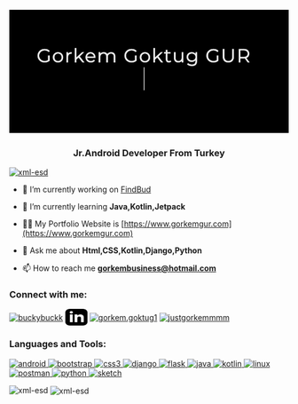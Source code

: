 [![Görkem Göktuğ GÜR.](assets/bio.gif)](https://www.gorkemgur.com)
<h3 align="center">Jr.Android Developer From Turkey</h3>

<p align="left"> <a href="https://github.com/ryo-ma/github-profile-trophy"><img src="https://github-profile-trophy.vercel.app/?username=xml-esd" alt="xml-esd" /></a> </p>

- 🔭 I’m currently working on [FindBud](-)

- 🌱 I’m currently learning **Java,Kotlin,Jetpack**

- 👨‍💻 My Portfolio Website is [https://www.gorkemgur.com](https://www.gorkemgur.com)

- 💬 Ask me about **Html,CSS,Kotlin,Django,Python**

- 📫 How to reach me **gorkembusiness@hotmail.com**

<h3 align="left">Connect with me:</h3>
<p align="left">
<a href="https://twitter.com/buckybuckk" target="blank"><img align="center" src="https://cdn.jsdelivr.net/npm/simple-icons@3.0.1/icons/twitter.svg" alt="buckybuckk" height="30" width="40" /></a>
<a href="https://linkedin.com/in/gorkemgur" target="blank"><img align="center" src="assets/linkedin.svg" alt="gorkemgur" height="30" width="40" /></a>
<a href="https://fb.com/gorkem.goktug1" target="blank"><img align="center" src="https://cdn.jsdelivr.net/npm/simple-icons@3.0.1/icons/facebook.svg" alt="gorkem.goktug1" height="30" width="40" /></a>
<a href="https://instagram.com/justgorkemmmm" target="blank"><img align="center" src="https://cdn.jsdelivr.net/npm/simple-icons@3.0.1/icons/instagram.svg" alt="justgorkemmmm" height="30" width="40" /></a>
</p>

<h3 align="left">Languages and Tools:</h3>
<p align="left"> <a href="https://developer.android.com" target="_blank"> <img src="https://devicons.github.io/devicon/devicon.git/icons/android/android-original-wordmark.svg" alt="android" width="40" height="40"/> </a> <a href="https://getbootstrap.com" target="_blank"> <img src="https://devicons.github.io/devicon/devicon.git/icons/bootstrap/bootstrap-plain.svg" alt="bootstrap" width="40" height="40"/> </a> <a href="https://www.w3schools.com/css/" target="_blank"> <img src="https://devicons.github.io/devicon/devicon.git/icons/css3/css3-original-wordmark.svg" alt="css3" width="40" height="40"/> </a> <a href="https://www.djangoproject.com/" target="_blank"> <img src="https://devicons.github.io/devicon/devicon.git/icons/django/django-original.svg" alt="django" width="40" height="40"/> </a> <a href="https://flask.palletsprojects.com/" target="_blank"> <img src="https://www.vectorlogo.zone/logos/pocoo_flask/pocoo_flask-icon.svg" alt="flask" width="40" height="40"/> </a> <a href="https://www.java.com" target="_blank"> <img src="https://devicons.github.io/devicon/devicon.git/icons/java/java-original-wordmark.svg" alt="java" width="40" height="40"/> </a> <a href="https://kotlinlang.org" target="_blank"> <img src="https://www.vectorlogo.zone/logos/kotlinlang/kotlinlang-icon.svg" alt="kotlin" width="40" height="40"/> </a> <a href="https://www.linux.org/" target="_blank"> <img src="https://devicons.github.io/devicon/devicon.git/icons/linux/linux-original.svg" alt="linux" width="40" height="40"/> </a> <a href="https://postman.com" target="_blank"> <img src="https://www.vectorlogo.zone/logos/getpostman/getpostman-icon.svg" alt="postman" width="40" height="40"/> </a> <a href="https://www.python.org" target="_blank"> <img src="https://devicons.github.io/devicon/devicon.git/icons/python/python-original.svg" alt="python" width="40" height="40"/> </a> <a href="https://www.sketch.com/" target="_blank"> <img src="https://www.vectorlogo.zone/logos/sketchapp/sketchapp-icon.svg" alt="sketch" width="40" height="40"/> </a> </p>

<p><img align="left" src="https://github-readme-stats.vercel.app/api/top-langs?username=xml-esd&show_icons=true&locale=en&layout=compact" alt="xml-esd" /></p>

<p>&nbsp;<img align="center" src="https://github-readme-stats.vercel.app/api?username=xml-esd&show_icons=true&locale=en" alt="xml-esd" /></p>
